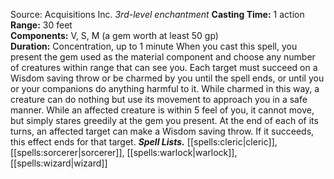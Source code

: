 Source: Acquisitions Inc.
*3rd-level enchantment*
**Casting Time:** 1 action  
**Range:** 30 feet  
**Components:** V, S, M (a gem worth at least 50 gp)  
**Duration:** Concentration, up to 1 minute
When you cast this spell, you present the gem used as the material component and choose any number of creatures within range that can see you. Each target must succeed on a Wisdom saving throw or be charmed by you until the spell ends, or until you or your companions do anything harmful to it. While charmed in this way, a creature can do nothing but use its movement to approach you in a safe manner. While an affected creature is within 5 feel of you, it cannot move, but simply stares greedily at the gem you present.
At the end of each of its turns, an affected target can make a Wisdom saving throw. If it succeeds, this effect ends for that target.
***Spell Lists.*** [[spells:cleric|cleric]], [[spells:sorcerer|sorcerer]], [[spells:warlock|warlock]], [[spells:wizard|wizard]]